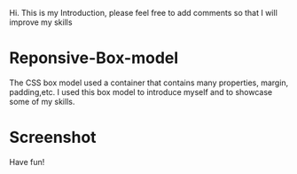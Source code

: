 Hi. This is my Introduction, please feel free to add comments so that I will improve my skills

# Reponsive-Box-model
The CSS box model used a container that contains many properties, margin, padding,etc. I used this box model to introduce myself and to showcase some of my skills. 

# Screenshot 
Have fun!
